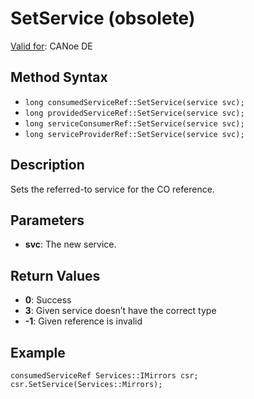 # SetService (obsolete)

[Valid for](../../../Shared/FeatureAvailability.md): CANoe DE

## Method Syntax

- `long consumedServiceRef::SetService(service svc);`
- `long providedServiceRef::SetService(service svc);`
- `long serviceConsumerRef::SetService(service svc);`
- `long serviceProviderRef::SetService(service svc);`

## Description

Sets the referred-to service for the CO reference.

## Parameters

- **svc**: The new service.

## Return Values

- **0**: Success
- **3**: Given service doesn’t have the correct type
- **-1**: Given reference is invalid

## Example

```plaintext
consumedServiceRef Services::IMirrors csr;
csr.SetService(Services::Mirrors);
```
